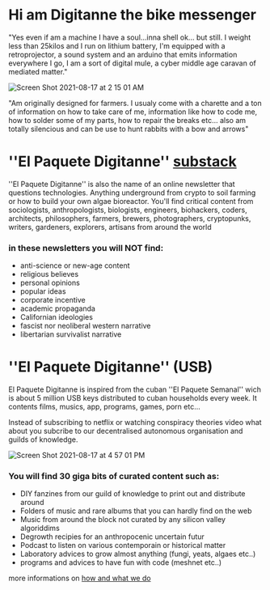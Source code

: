 # Hi am Digitanne the bike messenger 

"Yes even if am a machine I have a soul...inna shell ok... but still. I weight less than 25kilos and I run on lithium battery, I'm equipped with a retroprojector, a sound system and an arduino that emits information everywhere I go, I am a sort of digital mule, a cyber middle age caravan of mediated matter."

![Screen Shot 2021-08-17 at 2 15 01 AM](https://user-images.githubusercontent.com/86488172/129644512-fa296b95-f7f6-4164-877c-bdcb7176ef43.png)
 
"Am originally designed for farmers. I usualy come with a charette and a ton of information on how to take care of me, information like how to code me, how to solder some of my parts, how to repair the breaks etc... also am totally silencious and can be use to hunt rabbits with a bow and arrows" 



# ''El Paquete Digitanne'' [substack](https://elpaquetedigitanne.substack.com/) 

''El Paquete Digitanne'' is also the name of an online newsletter that questions technologies. Anything underground from crypto to soil farming or how to build your own algae bioreactor. You'll find critical content from sociologists, anthropologists, biologists, engineers, biohackers, coders, architects, philosophers, farmers, brewers, photographers, cryptopunks, writers, gardeners, explorers, artisans from around the world

### in these newsletters you will NOT find:

- anti-science or new-age content
- religious believes
- personal opinions
- popular ideas
- corporate incentive
- academic propaganda
- Californian ideologies
- fascist nor neoliberal western narrative
- libertarian survivalist narrative




# ''El Paquete Digitanne'' (USB)


El Paquete Digitanne is inspired from the cuban ''El Paquete Semanal'' wich is about 5 million USB keys distributed to cuban households every week. It contents films, musics, app, programs, games, porn etc... 

Instead of subscribing to netflix or watching conspiracy theories video what about you subcribe to our decentralised autonomous organisation and guilds of knowledge. 


![Screen Shot 2021-08-17 at 4 57 01 PM](https://user-images.githubusercontent.com/86488172/129750123-0ff39437-91ce-4c98-9231-97498149baf5.png)

### You will find 30 giga bits of curated content such as: 

- DIY fanzines from our guild of knowledge to print out and distribute around
- Folders of music and rare albums that you can hardly find on the web
- Music from around the block not curated by any silicon valley algoriddims
- Degrowth recipies for an anthropocenic uncertain futur
- Podcast to listen on various contemporain or historical matter
- Laboratory advices to grow almost anything (fungi, yeats, algaes etc..)
- programs and advices to have fun with code (meshnet etc..)


more informations on [how and what we do](https://github.com/gambiolo)








